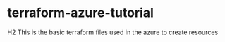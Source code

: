 # terraform-azure-tutorial

H2 This is the basic terraform files used in the azure to create resources
